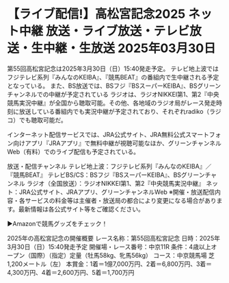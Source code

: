 # 【ライブ配信!】高松宮記念2025 ネット中継 放送・ライブ放送・テレビ放送・生中継・生放送 2025年03月30日

第55回高松宮記念は2025年3月30日（日）15:40発走予定。 テレビ地上波ではフジテレビ系列『みんなのKEIBA』、『競馬BEAT』の番組内で生中継される予定となっている。 また、BS放送では、BSフジ『BSスーパーKEIBA』、BSグリーンチャンネルでの中継が予定されている
ラジオは、ラジオNIKKEI第1、第2『中央競馬実況中継』が全国から聴取可能。その他、各地域のラジオ局がレース発走時刻に放送している番組内でも実況中継が予定されており、それぞれradiko（ラジコ）でも聴取可能だ。

インターネット配信サービスでは、JRA公式サイト、JRA無料公式スマートフォン向けアプリ『JRAアプリ』で無料中継が視聴可能なほか、グリーンチャンネルWeb（有料）でのライブ配信も予定されている。

放送・配信チャンネル
テレビ地上波：フジテレビ系列『みんなのKEIBA』／『競馬BEAT』
テレビBS/CS：BSフジ『BSスーパーKEIBA』、BSグリーンチャンネル
ラジオ（全国放送）：ラジオNIKKEI第1、第2『中央競馬実況中継』
ネット：JRA公式サイト、JRAアプリ、グリーンチャンネルWeb
※開催・放送配信内容・各サービスの料金等は主催者・放送局の都合により変更になる場合があります。最新情報は各公式サイト等をご確認ください。

▶Amazonで競馬グッズをチェック！

2025年の高松宮記念の開催概要
レース名称：第55回高松宮記念
日時：2025年3月30日（日）15:40発走予定
開催場・レース番号：中京11R
条件：4歳以上オープン（国際）（指定）定量（牡馬58kg、牝馬56kg）
コース：中京競馬場 芝1,200メートル（左）
本賞金：1着＝1億7,000万円、2着＝6,800万円、3着＝4,300万円、4着＝2,600万円、5着＝1,700万円
